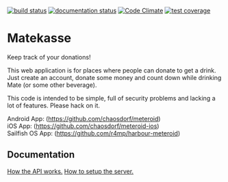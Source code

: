 [![build status](https://travis-ci.org/chaosdorf/mete.svg?branch=master)](https://travis-ci.org/chaosdorf/mete)
[![documentation status](https://inch-ci.org/github/chaosdorf/mete.svg?branch=master)](https://inch-ci.org/github/chaosdorf/mete)
[![Code Climate](https://codeclimate.com/github/chaosdorf/mete/badges/gpa.svg)](https://codeclimate.com/github/chaosdorf/mete)
[![test coverage](https://codeclimate.com/github/chaosdorf/mete/badges/coverage.svg)](https://codeclimate.com/github/chaosdorf/mete/coverage)

# Matekasse

Keep track of your donations!

This web application is for places where people can donate to get a drink. Just
create an account, donate some money and count down while drinking Mate (or some
other beverage).

This code is intended to be simple, full of security problems and lacking a lot
of features. Please hack on it.

Android App: (https://github.com/chaosdorf/meteroid)  
iOS App: (https://github.com/chaosdorf/meteroid-ios)  
Sailfish OS App: (https://github.com/r4mp/harbour-meteroid)  

## Documentation

[How the API works.](https://github.com/chaosdorf/mete/blob/master/API.md)
[How to setup the server.](https://github.com/chaosdorf/mete/blob/master/Setup.md)

